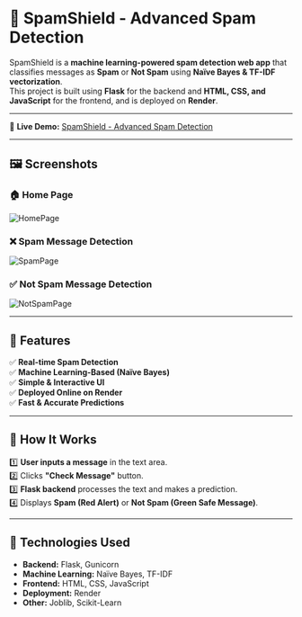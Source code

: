 # 📌 SpamShield - Advanced Spam Detection  

SpamShield is a **machine learning-powered spam detection web app** that classifies messages as **Spam** or **Not Spam** using **Naïve Bayes & TF-IDF vectorization**.  
This project is built using **Flask** for the backend and **HTML, CSS, and JavaScript** for the frontend, and is deployed on **Render**.

---

🚀 **Live Demo:** [SpamShield - Advanced Spam Detection](https://spamshield-advanced-spam-detection.onrender.com/)  

---

## 🖼️ Screenshots  

### **🏠 Home Page**  
![HomePage](https://github.com/user-attachments/assets/916c5e76-9b5a-4a7e-a7a1-3e335dfb1343)  

### **❌ Spam Message Detection**  
![SpamPage](https://github.com/user-attachments/assets/89eb659d-359d-48f6-be7b-81340ea43e3c)  

### **✅ Not Spam Message Detection**  
![NotSpamPage](https://github.com/user-attachments/assets/a5f6ba26-9ca8-4a29-926a-4ff1943ff8b7)  

---

## 📌 Features  
✅ **Real-time Spam Detection**  
✅ **Machine Learning-Based (Naïve Bayes)**  
✅ **Simple & Interactive UI**  
✅ **Deployed Online on Render**  
✅ **Fast & Accurate Predictions**  

---

## 📌 How It Works  
1️⃣ **User inputs a message** in the text area.  
2️⃣ Clicks **"Check Message"** button.  
3️⃣ **Flask backend** processes the text and makes a prediction.  
4️⃣ Displays **Spam (Red Alert)** or **Not Spam (Green Safe Message)**.  

---

## 📌 Technologies Used  
- **Backend:** Flask, Gunicorn  
- **Machine Learning:** Naïve Bayes, TF-IDF  
- **Frontend:** HTML, CSS, JavaScript  
- **Deployment:** Render  
- **Other:** Joblib, Scikit-Learn  

